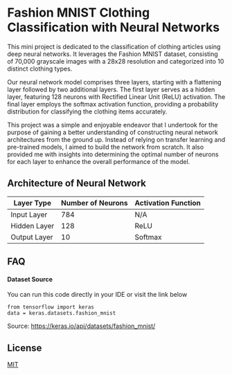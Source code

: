 
# Fashion MNIST Clothing Classification with Neural Networks

This mini project is dedicated to the classification of clothing articles using deep neural networks. It leverages the Fashion MNIST dataset, consisting of 70,000 grayscale images with a 28x28 resolution and categorized into 10 distinct clothing types.

Our neural network model comprises three layers, starting with a flattening layer followed by two additional layers. The first layer serves as a hidden layer, featuring 128 neurons with Rectified Linear Unit (ReLU) activation. The final layer employs the softmax activation function, providing a probability distribution for classifying the clothing items accurately.

This project was a simple and enjoyable endeavor that I undertook for the purpose of gaining a better understanding of constructing neural network architectures from the ground up. Instead of relying on transfer learning and pre-trained models, I aimed to build the network from scratch. It also provided me with insights into determining the optimal number of neurons for each layer to enhance the overall performance of the model.



## Architecture of Neural Network

| Layer Type        | Number of Neurons  | Activation Function |
|-------------------|--------------------|---------------------|
| Input Layer       | 784                | N/A                 |
| Hidden Layer      | 128                | ReLU                |
| Output Layer      | 10                 | Softmax             |



## FAQ

#### Dataset Source

You can run this code directly in your IDE or visit the link below 

```
from tensorflow import keras
data = keras.datasets.fashion_mnist
```


Source:
https://keras.io/api/datasets/fashion_mnist/


## License

[MIT](https://choosealicense.com/licenses/mit/)

